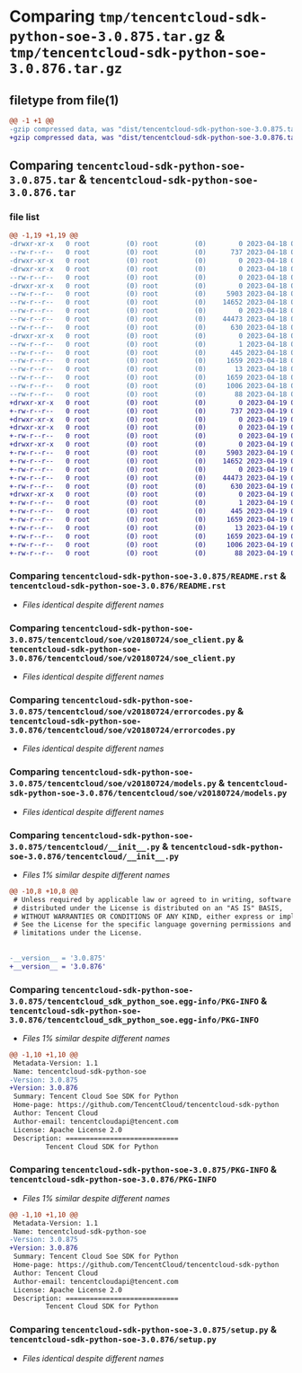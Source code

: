 # Comparing `tmp/tencentcloud-sdk-python-soe-3.0.875.tar.gz` & `tmp/tencentcloud-sdk-python-soe-3.0.876.tar.gz`

## filetype from file(1)

```diff
@@ -1 +1 @@
-gzip compressed data, was "dist/tencentcloud-sdk-python-soe-3.0.875.tar", last modified: Tue Apr 18 00:49:59 2023, max compression
+gzip compressed data, was "dist/tencentcloud-sdk-python-soe-3.0.876.tar", last modified: Wed Apr 19 00:36:31 2023, max compression
```

## Comparing `tencentcloud-sdk-python-soe-3.0.875.tar` & `tencentcloud-sdk-python-soe-3.0.876.tar`

### file list

```diff
@@ -1,19 +1,19 @@
-drwxr-xr-x   0 root         (0) root         (0)        0 2023-04-18 00:49:59.000000 tencentcloud-sdk-python-soe-3.0.875/
--rw-r--r--   0 root         (0) root         (0)      737 2023-04-18 00:49:59.000000 tencentcloud-sdk-python-soe-3.0.875/README.rst
-drwxr-xr-x   0 root         (0) root         (0)        0 2023-04-18 00:49:59.000000 tencentcloud-sdk-python-soe-3.0.875/tencentcloud/
-drwxr-xr-x   0 root         (0) root         (0)        0 2023-04-18 00:49:59.000000 tencentcloud-sdk-python-soe-3.0.875/tencentcloud/soe/
--rw-r--r--   0 root         (0) root         (0)        0 2023-04-18 00:49:59.000000 tencentcloud-sdk-python-soe-3.0.875/tencentcloud/soe/__init__.py
-drwxr-xr-x   0 root         (0) root         (0)        0 2023-04-18 00:49:59.000000 tencentcloud-sdk-python-soe-3.0.875/tencentcloud/soe/v20180724/
--rw-r--r--   0 root         (0) root         (0)     5903 2023-04-18 00:49:59.000000 tencentcloud-sdk-python-soe-3.0.875/tencentcloud/soe/v20180724/soe_client.py
--rw-r--r--   0 root         (0) root         (0)    14652 2023-04-18 00:49:59.000000 tencentcloud-sdk-python-soe-3.0.875/tencentcloud/soe/v20180724/errorcodes.py
--rw-r--r--   0 root         (0) root         (0)        0 2023-04-18 00:49:59.000000 tencentcloud-sdk-python-soe-3.0.875/tencentcloud/soe/v20180724/__init__.py
--rw-r--r--   0 root         (0) root         (0)    44473 2023-04-18 00:49:59.000000 tencentcloud-sdk-python-soe-3.0.875/tencentcloud/soe/v20180724/models.py
--rw-r--r--   0 root         (0) root         (0)      630 2023-04-18 00:49:59.000000 tencentcloud-sdk-python-soe-3.0.875/tencentcloud/__init__.py
-drwxr-xr-x   0 root         (0) root         (0)        0 2023-04-18 00:49:59.000000 tencentcloud-sdk-python-soe-3.0.875/tencentcloud_sdk_python_soe.egg-info/
--rw-r--r--   0 root         (0) root         (0)        1 2023-04-18 00:49:59.000000 tencentcloud-sdk-python-soe-3.0.875/tencentcloud_sdk_python_soe.egg-info/dependency_links.txt
--rw-r--r--   0 root         (0) root         (0)      445 2023-04-18 00:49:59.000000 tencentcloud-sdk-python-soe-3.0.875/tencentcloud_sdk_python_soe.egg-info/SOURCES.txt
--rw-r--r--   0 root         (0) root         (0)     1659 2023-04-18 00:49:59.000000 tencentcloud-sdk-python-soe-3.0.875/tencentcloud_sdk_python_soe.egg-info/PKG-INFO
--rw-r--r--   0 root         (0) root         (0)       13 2023-04-18 00:49:59.000000 tencentcloud-sdk-python-soe-3.0.875/tencentcloud_sdk_python_soe.egg-info/top_level.txt
--rw-r--r--   0 root         (0) root         (0)     1659 2023-04-18 00:49:59.000000 tencentcloud-sdk-python-soe-3.0.875/PKG-INFO
--rw-r--r--   0 root         (0) root         (0)     1006 2023-04-18 00:49:59.000000 tencentcloud-sdk-python-soe-3.0.875/setup.py
--rw-r--r--   0 root         (0) root         (0)       88 2023-04-18 00:49:59.000000 tencentcloud-sdk-python-soe-3.0.875/setup.cfg
+drwxr-xr-x   0 root         (0) root         (0)        0 2023-04-19 00:36:31.000000 tencentcloud-sdk-python-soe-3.0.876/
+-rw-r--r--   0 root         (0) root         (0)      737 2023-04-19 00:36:31.000000 tencentcloud-sdk-python-soe-3.0.876/README.rst
+drwxr-xr-x   0 root         (0) root         (0)        0 2023-04-19 00:36:31.000000 tencentcloud-sdk-python-soe-3.0.876/tencentcloud/
+drwxr-xr-x   0 root         (0) root         (0)        0 2023-04-19 00:36:31.000000 tencentcloud-sdk-python-soe-3.0.876/tencentcloud/soe/
+-rw-r--r--   0 root         (0) root         (0)        0 2023-04-19 00:36:31.000000 tencentcloud-sdk-python-soe-3.0.876/tencentcloud/soe/__init__.py
+drwxr-xr-x   0 root         (0) root         (0)        0 2023-04-19 00:36:31.000000 tencentcloud-sdk-python-soe-3.0.876/tencentcloud/soe/v20180724/
+-rw-r--r--   0 root         (0) root         (0)     5903 2023-04-19 00:36:31.000000 tencentcloud-sdk-python-soe-3.0.876/tencentcloud/soe/v20180724/soe_client.py
+-rw-r--r--   0 root         (0) root         (0)    14652 2023-04-19 00:36:31.000000 tencentcloud-sdk-python-soe-3.0.876/tencentcloud/soe/v20180724/errorcodes.py
+-rw-r--r--   0 root         (0) root         (0)        0 2023-04-19 00:36:31.000000 tencentcloud-sdk-python-soe-3.0.876/tencentcloud/soe/v20180724/__init__.py
+-rw-r--r--   0 root         (0) root         (0)    44473 2023-04-19 00:36:31.000000 tencentcloud-sdk-python-soe-3.0.876/tencentcloud/soe/v20180724/models.py
+-rw-r--r--   0 root         (0) root         (0)      630 2023-04-19 00:36:31.000000 tencentcloud-sdk-python-soe-3.0.876/tencentcloud/__init__.py
+drwxr-xr-x   0 root         (0) root         (0)        0 2023-04-19 00:36:31.000000 tencentcloud-sdk-python-soe-3.0.876/tencentcloud_sdk_python_soe.egg-info/
+-rw-r--r--   0 root         (0) root         (0)        1 2023-04-19 00:36:31.000000 tencentcloud-sdk-python-soe-3.0.876/tencentcloud_sdk_python_soe.egg-info/dependency_links.txt
+-rw-r--r--   0 root         (0) root         (0)      445 2023-04-19 00:36:31.000000 tencentcloud-sdk-python-soe-3.0.876/tencentcloud_sdk_python_soe.egg-info/SOURCES.txt
+-rw-r--r--   0 root         (0) root         (0)     1659 2023-04-19 00:36:31.000000 tencentcloud-sdk-python-soe-3.0.876/tencentcloud_sdk_python_soe.egg-info/PKG-INFO
+-rw-r--r--   0 root         (0) root         (0)       13 2023-04-19 00:36:31.000000 tencentcloud-sdk-python-soe-3.0.876/tencentcloud_sdk_python_soe.egg-info/top_level.txt
+-rw-r--r--   0 root         (0) root         (0)     1659 2023-04-19 00:36:31.000000 tencentcloud-sdk-python-soe-3.0.876/PKG-INFO
+-rw-r--r--   0 root         (0) root         (0)     1006 2023-04-19 00:36:31.000000 tencentcloud-sdk-python-soe-3.0.876/setup.py
+-rw-r--r--   0 root         (0) root         (0)       88 2023-04-19 00:36:31.000000 tencentcloud-sdk-python-soe-3.0.876/setup.cfg
```

### Comparing `tencentcloud-sdk-python-soe-3.0.875/README.rst` & `tencentcloud-sdk-python-soe-3.0.876/README.rst`

 * *Files identical despite different names*

### Comparing `tencentcloud-sdk-python-soe-3.0.875/tencentcloud/soe/v20180724/soe_client.py` & `tencentcloud-sdk-python-soe-3.0.876/tencentcloud/soe/v20180724/soe_client.py`

 * *Files identical despite different names*

### Comparing `tencentcloud-sdk-python-soe-3.0.875/tencentcloud/soe/v20180724/errorcodes.py` & `tencentcloud-sdk-python-soe-3.0.876/tencentcloud/soe/v20180724/errorcodes.py`

 * *Files identical despite different names*

### Comparing `tencentcloud-sdk-python-soe-3.0.875/tencentcloud/soe/v20180724/models.py` & `tencentcloud-sdk-python-soe-3.0.876/tencentcloud/soe/v20180724/models.py`

 * *Files identical despite different names*

### Comparing `tencentcloud-sdk-python-soe-3.0.875/tencentcloud/__init__.py` & `tencentcloud-sdk-python-soe-3.0.876/tencentcloud/__init__.py`

 * *Files 1% similar despite different names*

```diff
@@ -10,8 +10,8 @@
 # Unless required by applicable law or agreed to in writing, software
 # distributed under the License is distributed on an "AS IS" BASIS,
 # WITHOUT WARRANTIES OR CONDITIONS OF ANY KIND, either express or implied.
 # See the License for the specific language governing permissions and
 # limitations under the License.
 
 
-__version__ = '3.0.875'
+__version__ = '3.0.876'
```

### Comparing `tencentcloud-sdk-python-soe-3.0.875/tencentcloud_sdk_python_soe.egg-info/PKG-INFO` & `tencentcloud-sdk-python-soe-3.0.876/tencentcloud_sdk_python_soe.egg-info/PKG-INFO`

 * *Files 1% similar despite different names*

```diff
@@ -1,10 +1,10 @@
 Metadata-Version: 1.1
 Name: tencentcloud-sdk-python-soe
-Version: 3.0.875
+Version: 3.0.876
 Summary: Tencent Cloud Soe SDK for Python
 Home-page: https://github.com/TencentCloud/tencentcloud-sdk-python
 Author: Tencent Cloud
 Author-email: tencentcloudapi@tencent.com
 License: Apache License 2.0
 Description: ============================
         Tencent Cloud SDK for Python
```

### Comparing `tencentcloud-sdk-python-soe-3.0.875/PKG-INFO` & `tencentcloud-sdk-python-soe-3.0.876/PKG-INFO`

 * *Files 1% similar despite different names*

```diff
@@ -1,10 +1,10 @@
 Metadata-Version: 1.1
 Name: tencentcloud-sdk-python-soe
-Version: 3.0.875
+Version: 3.0.876
 Summary: Tencent Cloud Soe SDK for Python
 Home-page: https://github.com/TencentCloud/tencentcloud-sdk-python
 Author: Tencent Cloud
 Author-email: tencentcloudapi@tencent.com
 License: Apache License 2.0
 Description: ============================
         Tencent Cloud SDK for Python
```

### Comparing `tencentcloud-sdk-python-soe-3.0.875/setup.py` & `tencentcloud-sdk-python-soe-3.0.876/setup.py`

 * *Files identical despite different names*

